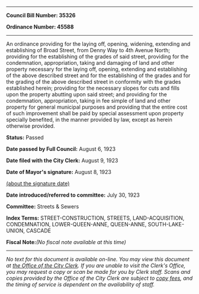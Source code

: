 

********

**Council Bill Number: 35326**
   
**Ordinance Number: 45588**
********

 An ordinance providing for the laying off, opening, widening, extending and establishing of Broad Street, from Denny Way to 4th Avenue North; providing for the establishing of the grades of said street, providing for the condemnation, appropriation, taking and damaging of land and other property necessary for the laying off, opening, extending and establishing of the above described street and for the establishing of the grades and for the grading of the above described street in conformity with the grades established herein; providing for the necessary slopes for cuts and fills upon the property abutting upon said street; and providing for the condemnation, appropriation, taking in fee simple of land and other property for general municipal purposes and providing that the entire cost of such improvement shall be paid by special assessment upon property specially benefited, in the manner provided by law, except as herein otherwise provided.

**Status:** Passed
   
**Date passed by Full Council:** August 6, 1923
   
**Date filed with the City Clerk:** August 9, 1923
   
**Date of Mayor's signature:** August 8, 1923
   
[(about the signature date)](/~public/approvaldate.htm)
   
   
   
**Date introduced/referred to committee:** July 30, 1923
   
**Committee:** Streets & Sewers
   
   
**Index Terms:** STREET-CONSTRUCTION, STREETS, LAND-ACQUISITION, CONDEMNATION, LOWER-QUEEN-ANNE, QUEEN-ANNE, SOUTH-LAKE-UNION, CASCADE

**Fiscal Note:**_(No fiscal note available at this time)_
********

_No text for this document is available on-line. You may view this document at [the Office of the City Clerk](http://www.seattle.gov/leg/clerk/contactUs.htm). If you are unable to visit the Clerk's Office, you may request a copy or scan be made for you by Clerk staff. Scans and copies provided by the Office of the City Clerk are subject to [copy fees](http://clerk.seattle.gov/~public/clerkfees.htm), and the timing of service is dependent on the availability of staff._

